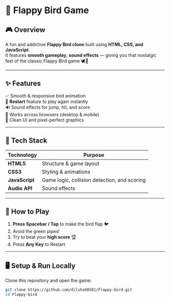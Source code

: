 # 🐥 Flappy Bird Game  


## 🎮 Overview  

A fun and addictive **Flappy Bird clone** built using **HTML, CSS, and JavaScript**.  
It features **smooth gameplay**, **sound effects** — giving you that nostalgic feel of the classic Flappy Bird game 🕊️💛  


---

## ✨ Features  
✅ Smooth & responsive bird animation  
🔁 **Restart** feature to play again instantly  
🔊 Sound effects for jump, hit, and score  
📱 Works across browsers (desktop & mobile)  
🎨 Clean UI and pixel-perfect graphics  

---

## 🧩 Tech Stack  
| Technology | Purpose |
|-------------|----------|
| **HTML5** | Structure & game layout |
| **CSS3** | Styling & animations |
| **JavaScript** | Game logic, collision detection, and scoring |
| **Audio API** | Sound effects |

---

## 🚀 How to Play  
1. **Press Spacebar / Tap** to make the bird flap 🐦  
2. Avoid the green pipes!  
3. Try to beat your **high score** 🏆  
4. Press **Any Key** to Restart  

---

## 🖥️ Setup & Run Locally  
Clone this repository and open the game:  
```bash
git clone https://github.com/dilshad8581/Flappy-bird.git
cd Flappy-bird
